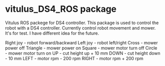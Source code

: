 # vitulus_DS4_ROS package
 Vitulus ROS packege for DS4 controller. This package is used to control the robot with a DS4 controller. Currently control robot movement and mower. 
 It's for test. I have different idea for the future. 

Right joy - robot forward/backward
Left joy - robot left/right
Cross - mower power off
Triangle - mower power on
Square - mower motor turn off
Circle - mower motor turn on
UP - cut height up + 10 mm
DOWN - cut height down - 10 mm
LEFT - motor rpm - 200 rpm
RIGHT - motor rpm + 200 rpm

